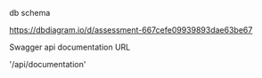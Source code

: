 db schema

https://dbdiagram.io/d/assessment-667cefe09939893dae63be67

Swagger api documentation URL

'/api/documentation'